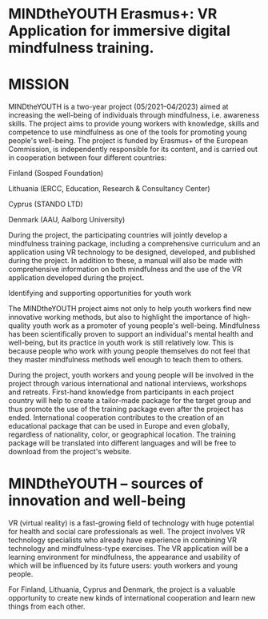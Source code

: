 # MINDtheYOUTH Erasmus+: VR Application for immersive digital mindfulness training.

# MISSION
MINDtheYOUTH is a two-year project (05/2021–04/2023) aimed at increasing the well-being of individuals through mindfulness, i.e. awareness skills. The project aims to provide young workers with knowledge, skills and competence to use mindfulness as one of the tools for promoting young people's well-being. The project is funded by Erasmus+ of the European Commission, is independently responsible for its content, and is carried out in cooperation between four different countries:

Finland (Sosped Foundation)

Lithuania (ERCC, Education, Research & Consultancy Center)

Cyprus (STANDO LTD)

Denmark (AAU, Aalborg University)


During the project, the participating countries will jointly develop a mindfulness training package, including a comprehensive curriculum and an application using VR technology to be designed, developed, and published during the project. In addition to these, a manual will also be made with comprehensive information on both mindfulness and the use of the VR application developed during the project.

Identifying and supporting opportunities for youth work

The MINDtheYOUTH project aims not only to help youth workers find new innovative working methods, but also to highlight the importance of high-quality youth work as a promoter of young people's well-being. Mindfulness has been scientifically proven to support an individual's mental health and well-being, but its practice in youth work is still relatively low. This is because people who work with young people themselves do not feel that they master mindfulness methods well enough to teach them to others.

During the project, youth workers and young people will be involved in the project through various international and national interviews, workshops and retreats. First-hand knowledge from participants in each project country will help to create a tailor-made package for the target group and thus promote the use of the training package even after the project has ended. International cooperation contributes to the creation of an educational package that can be used in Europe and even globally, regardless of nationality, color, or geographical location. The training package will be translated into different languages and will be free to download from the project's website.

# MINDtheYOUTH – sources of innovation and well-being

VR (virtual reality) is a fast-growing field of technology with huge potential for health and social care professionals as well. The project involves VR technology specialists who already have experience in combining VR technology and mindfulness-type exercises. The VR application will be a learning environment for mindfulness, the appearance and usability of which will be influenced by its future users: youth workers and young people.

For Finland, Lithuania, Cyprus and Denmark, the project is a valuable opportunity to create new kinds of international cooperation and learn new things from each other.
